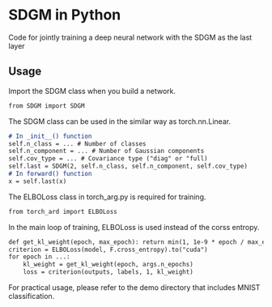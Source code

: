 # SDGM in Python
Code for jointly training a deep neural network with the SDGM as the last layer

## Usage
Import the SDGM class when you build a network.
```markdown
from SDGM import SDGM
```

The SDGM class can be used in the similar way as torch.nn.Linear.
```markdown
# In _init__() function
self.n_class = ... # Number of classes
self.n_component = ... # Number of Gaussian components
self.cov_type = ... # Covariance type ("diag" or "full)
self.last = SDGM(2, self.n_class, self.n_component, self.cov_type)
# In forward() function
x = self.last(x)
```

The ELBOLoss class in torch_arg.py is required for training. 
```markdown
from torch_ard import ELBOLoss
```

In the main loop of training, ELBOLoss is used instead of the corss entropy. 
```markdown
def get_kl_weight(epoch, max_epoch): return min(1, 1e-9 * epoch / max_epoch)
criterion = ELBOLoss(model, F.cross_entropy).to("cuda")
for epoch in ...:
    kl_weight = get_kl_weight(epoch, args.n_epochs)
    loss = criterion(outputs, labels, 1, kl_weight)
```

For practical usage, please refer to the demo directory that includes MNIST classification. 